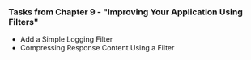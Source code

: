 ### Tasks from Chapter 9 - "Improving Your Application Using Filters"

* Add a Simple Logging Filter
* Compressing Response Content Using a Filter